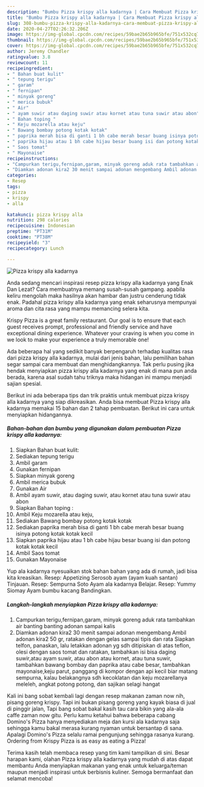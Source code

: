 ```yaml
---
description: "Bumbu Pizza krispy alla kadarnya | Cara Membuat Pizza krispy alla kadarnya Yang Mudah Dan Praktis"
title: "Bumbu Pizza krispy alla kadarnya | Cara Membuat Pizza krispy alla kadarnya Yang Mudah Dan Praktis"
slug: 308-bumbu-pizza-krispy-alla-kadarnya-cara-membuat-pizza-krispy-alla-kadarnya-yang-mudah-dan-praktis
date: 2020-04-27T02:26:32.206Z
image: https://img-global.cpcdn.com/recipes/59bae2b65b965bfe/751x532cq70/pizza-krispy-alla-kadarnya-foto-resep-utama.jpg
thumbnail: https://img-global.cpcdn.com/recipes/59bae2b65b965bfe/751x532cq70/pizza-krispy-alla-kadarnya-foto-resep-utama.jpg
cover: https://img-global.cpcdn.com/recipes/59bae2b65b965bfe/751x532cq70/pizza-krispy-alla-kadarnya-foto-resep-utama.jpg
author: Jeremy Chandler
ratingvalue: 3.8
reviewcount: 11
recipeingredient:
- " Bahan buat kulit"
- " tepung terigu"
- " garam"
- " fernipan"
- " minyak goreng"
- " merica bubuk"
- " Air"
- " ayam suwir atau daging suwir atau kornet atau tuna suwir atau abon"
- " Bahan toping "
- " Keju mozarella atau keju"
- " Bawang bombay potong kotak kotak"
- " paprika merah bisa di ganti 1 bh cabe merah besar buang isinya potong kotak kotak kecil"
- " paprika hijau atau 1 bh cabe hijau besar buang isi dan potong kotak kotak kecil"
- " Saos tomat"
- " Mayonaise"
recipeinstructions:
- "Campurkan terigu,fernipan,garam, minyak goreng aduk rata tambahkan air banting banting adonan sampai kalis"
- "Diamkan adonan kira2 30 menit sampai adonan mengembang Ambil adonan kira2 50 gr, ratakan dengan gelas sampai tipis dan rata Siapkan telfon, panaskan, lalu letakkan adonan yg sdh ditipiskan di atas teflon, olesi dengan saos tomat dan ratakan, tambahkan isi bisa daging suwir,atau ayam suwir, atau abon atau kornet, atau tuna suwir, tambahkan bawang bombay dan paprika atau cabe besar, tambahkan mayonaise,keju parut, panggang di kompor dengan api kecil biar matang sempurna, kalau belakangnya sdh kecoklatan dan keju mozarellanya meleleh, angkat potong potong, dan sajikan selagi hangat"
categories:
- Resep
tags:
- pizza
- krispy
- alla

katakunci: pizza krispy alla 
nutrition: 298 calories
recipecuisine: Indonesian
preptime: "PT31M"
cooktime: "PT38M"
recipeyield: "3"
recipecategory: Lunch

---
```



![Pizza krispy alla kadarnya](https://img-global.cpcdn.com/recipes/59bae2b65b965bfe/751x532cq70/pizza-krispy-alla-kadarnya-foto-resep-utama.jpg)

Anda sedang mencari inspirasi resep pizza krispy alla kadarnya yang Enak Dan Lezat? Cara membuatnya memang susah-susah gampang. apabila keliru mengolah maka hasilnya akan hambar dan justru cenderung tidak enak. Padahal pizza krispy alla kadarnya yang enak seharusnya mempunyai aroma dan cita rasa yang mampu memancing selera kita.

Krispy Pizza is a great family restaurant. Our goal is to ensure that each guest receives prompt, professional and friendly service and have exceptional dining experience. Whatever your craving is when you come in we look to make your experience a truly memorable one!

Ada beberapa hal yang sedikit banyak berpengaruh terhadap kualitas rasa dari pizza krispy alla kadarnya, mulai dari jenis bahan, lalu pemilihan bahan segar sampai cara membuat dan menghidangkannya. Tak perlu pusing jika hendak menyiapkan pizza krispy alla kadarnya yang enak di mana pun anda berada, karena asal sudah tahu triknya maka hidangan ini mampu menjadi sajian spesial.


Berikut ini ada beberapa tips dan trik praktis untuk membuat pizza krispy alla kadarnya yang siap dikreasikan. Anda bisa membuat Pizza krispy alla kadarnya memakai 15 bahan dan 2 tahap pembuatan. Berikut ini cara untuk menyiapkan hidangannya.

<!--inarticleads1-->

##### Bahan-bahan dan bumbu yang digunakan dalam pembuatan Pizza krispy alla kadarnya:

1. Siapkan  Bahan buat kulit:
1. Sediakan  tepung terigu
1. Ambil  garam
1. Gunakan  fernipan
1. Siapkan  minyak goreng
1. Ambil  merica bubuk
1. Gunakan  Air
1. Ambil  ayam suwir, atau daging suwir, atau kornet atau tuna suwir atau abon
1. Siapkan  Bahan toping :
1. Ambil  Keju mozarella atau keju,
1. Sediakan  Bawang bombay potong kotak kotak
1. Sediakan  paprika merah bisa di ganti 1 bh cabe merah besar buang isinya potong kotak kotak kecil
1. Siapkan  paprika hijau atau 1 bh cabe hijau besar buang isi dan potong kotak kotak kecil
1. Ambil  Saos tomat
1. Gunakan  Mayonaise


Yup ala kadarnya nyesuaikan stok bahan bahan yang ada di rumah, jadi bisa kita kreasikan. Resep: Appetizing Serosob ayam (ayam kuah santan) Tinjauan. Resep: Sempurna Soto Ayam ala kadarnya Belajar. Resep: Yummy Siomay Ayam bumbu kacang Bandingkan. 

<!--inarticleads2-->

##### Langkah-langkah menyiapkan Pizza krispy alla kadarnya:

1. Campurkan terigu,fernipan,garam, minyak goreng aduk rata tambahkan air banting banting adonan sampai kalis
1. Diamkan adonan kira2 30 menit sampai adonan mengembang Ambil adonan kira2 50 gr, ratakan dengan gelas sampai tipis dan rata Siapkan telfon, panaskan, lalu letakkan adonan yg sdh ditipiskan di atas teflon, olesi dengan saos tomat dan ratakan, tambahkan isi bisa daging suwir,atau ayam suwir, atau abon atau kornet, atau tuna suwir, tambahkan bawang bombay dan paprika atau cabe besar, tambahkan mayonaise,keju parut, panggang di kompor dengan api kecil biar matang sempurna, kalau belakangnya sdh kecoklatan dan keju mozarellanya meleleh, angkat potong potong, dan sajikan selagi hangat


Kali ini bang sobat kembali lagi dengan resep makanan zaman now nih, pisang goreng krispy. Tapi ini bukan pisang goreng yang kayak biasa di jual di pinggir jalan, Tapi bang sobat bakal kasih tau cara bikin yang ala-ala caffe zaman now gitu. Perlu kamu ketahui bahwa beberapa cabang Domino&#39;s Pizza hanya menyediakan meja dan kursi ala kadarnya saja sehingga kamu bakal merasa kurang nyaman untuk bersantap di sana. Apalagi Domino&#39;s Pizza selalu ramai pengunjung sehingga rasanya kurang. Ordering from Krispy Pizza is as easy as eating a Pizza! 

Terima kasih telah membaca resep yang tim kami tampilkan di sini. Besar harapan kami, olahan Pizza krispy alla kadarnya yang mudah di atas dapat membantu Anda menyiapkan makanan yang enak untuk keluarga/teman maupun menjadi inspirasi untuk berbisnis kuliner. Semoga bermanfaat dan selamat mencoba!
